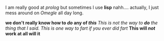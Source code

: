 I am really good at *prolog* but sometimes I use **lisp**
nahh.... actually, I just mess around on *Omegle* all day long.

**we don't really know how to _do_ any of _this_**
_This is not the way to **do** the thing that I said._
_This is one way to *fart* if you ever did fart_
**This will *not* work at all will it**
